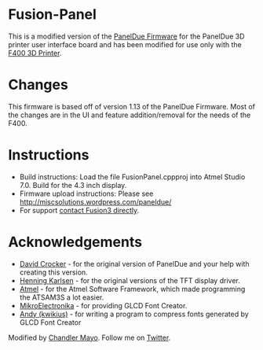 # Fusion-Panel
This is a modified version of the [PanelDue Firmware](https://github.com/dc42/PanelDue) for the PanelDue 3D printer user interface board and has been modified for use only with the [F400 3D Printer](http://fusion3design.com).

# Changes
This firmware is based off of version 1.13 of the PanelDue Firmware. Most of the changes are in the UI and feature addition/removal for the needs of the F400.

# Instructions
* Build instructions: Load the file FusionPanel.cppproj into Atmel Studio 7.0. Build for the 4.3 inch display. 
* Firmware upload instructions: Please see http://miscsolutions.wordpress.com/paneldue/
* For support [contact Fusion3 directly](https://fusion3design.com/contact_support/).

# Acknowledgements
* [David Crocker](https://miscsolutions.wordpress.com/) - for the original version of PanelDue and your help with creating this version.
* [Henning Karlsen](http://www.henningkarlsen.com/electronics/) - for the original versions of the TFT display driver. 
* [Atmel](http://www.atmel.com/tools/SAM3S-EK2.aspx) - for the Atmel Software Framework, which made programming the ATSAM3S a lot easier. 
* [MikroElectronika](http://www.mikroe.com/glcd-font-creator/) - for providing GLCD Font Creator. 
* [Andy (kwikius)](https://github.com/kwikius) - for writing a program to compress fonts generated by GLCD Font Creator 

Modified by [Chandler Mayo](http://ChandlerMayo.com). Follow me on [Twitter](https://twitter.com/MayoChandler).
